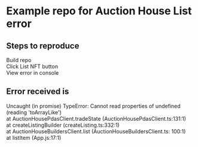 # Example repo for Auction House List error

## Steps to reproduce  

Build repo  
Click List NFT button  
View error in console  

## Error received is

Uncaught (in promise) TypeError: Cannot read properties of undefined (reading 'toArrayLike')  
at AuctionHousePdasClient.tradeState (AuctionHousePdasClient.ts:131:1)  
at createListingBuilder (createListing.ts:332:1)  
at AuctionHouseBuildersClient.list (AuctionHouseBuildersClient.ts: 100:1)  
at listItem (App.js:17:1)  

